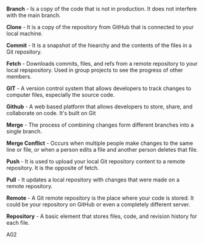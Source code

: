 **Branch** - Is a copy of the code that is not in production. It does not interfere with the main branch.

**Clone** - It is a copy of the repository from GitHub that is connected to your local machine.

**Commit** - It is a snapshot of the hiearchy and the contents of the files in a Git repository.

**Fetch** - Downloads commits, files, and refs from a remote repository to your local repspository. Used in group projects to see the progress of other members.

**GIT** - A version control system that allows developers to track changes to computer files, especially the source code. 

**Github** - A web based platform that allows developers to store, share, and collaborate on code. It's built on Git

**Merge** - The process of combining changes form different branches into a single branch.

**Merge Conflict** - Occurs when multiple people make changes to the same line or file, or when a person edits a file and another person deletes that file.

**Push** - It is used to upload your local Git repository content to a remote repository. It is the opposite of fetch.

**Pull** - It updates a local repository with changes that were made on a remote repository.

**Remote** - A Git remote repository is the place where your code is stored. It could be your repository on GitHub or even a completely different server. 

**Repository** - A basic element that stores files, code, and revision history for each file.

A02
